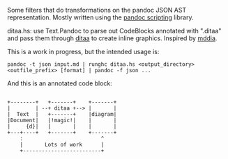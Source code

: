 Some filters that do transformations on the pandoc JSON AST representation. 
Mostly written using the 
[pandoc scripting](http://johnmacfarlane.net/pandoc/scripting.html) library.

ditaa.hs: use Text.Pandoc to parse out CodeBlocks annotated with ".ditaa" and 
pass them through [ditaa](http://ditaa.sourceforge.net/) to create inline 
graphics. Inspired by [mddia](https://github.com/nichtich/ditaa-markdown).

This is a work in progress, but the intended usage is:

    pandoc -t json input.md | runghc ditaa.hs <output_directory> <outfile_prefix> [format] | pandoc -f json ...

And this is an annotated code block:

~~~~~ {.ditaa .no-separation file="image-1.png"}

+--------+   +-------+    +-------+
|        | --+ ditaa +--> |       |
|  Text  |   +-------+    |diagram|
|Document|   |!magic!|    |       |
|     {d}|   |       |    |       |
+---+----+   +-------+    +-------+
    :                         ^
    |       Lots of work      |
    +-------------------------+

~~~~~
